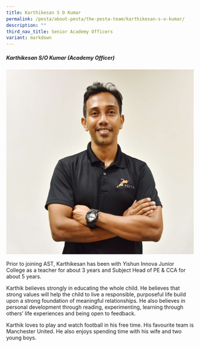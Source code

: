 ```yaml
---
title: Karthikesan S O Kumar
permalink: /pesta/about-pesta/the-pesta-team/karthikesan-s-o-kumar/
description: ""
third_nav_title: Senior Academy Officers
variant: markdown
---
```

##### Karthikesan S/O Kumar (Academy Officer)


![](/images/karthikesan.JPG)

Prior to joining AST, Karthikesan has been with Yishun Innova Junior College as a teacher for about 3 years and Subject Head of PE &amp; CCA for about 5 years.  

Karthik believes strongly in educating the whole child. He believes that strong values will help the child to live a responsible, purposeful life build upon a strong foundation of meaningful relationships. He also believes in personal development through reading, experimenting, learning through others’ life experiences and being open to feedback.

Karthik loves to play and watch football in his free time. His favourite team is Manchester United. He also enjoys spending time with his wife and two young boys.